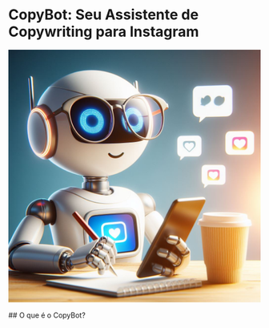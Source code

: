 # CopyBot: Seu Assistente de Copywriting para Instagram
<p align="center">
  <img src="_e6c9630f-dcc9-40af-8324-de96330a7539.jpeg" />
</p>
## O que é o CopyBot?
